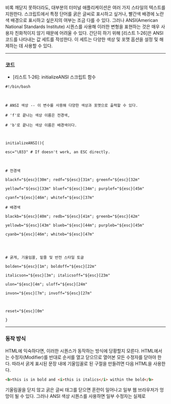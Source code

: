 
비록 깨닫지 못하더라도, 대부분의 터미널 애플리케이션은 여러 가지 스타일의 텍스트를 지원한다. 스크립트에서 특정 단어를 굵은 글씨로 표시하고 싶거나, 빨간색 배경에 노란색 배경으로 표시하고 싶은지의 여부는 조금 다를 수 있다. 그러나 ANSI(American National Standards Institute) 시퀀스를 사용해 이러한 변형을 표현하는 것은 매우 사용자 친화적이지 않기 때문에 어려울 수 있다. 간단히 하기 위해 [리스트 1-26]은 ANSI 코드를 나타내는 값 세트를 작성한다. 이 세트는 다양한 색상 및 포맷 옵션을 설정 및 해제하는 데 사용할 수 있다.

---

### 코드

- [리스트 1-26]: initializeANSI 스크립트 함수
```shell
#!/bin/bash

  

# ANSI 색상 -- 이 변수를 사용해 다양한 색상과 포맷으로 출력할 수 있다.

# 'f'로 끝나는 색상 이름은 전경색,

# 'b'로 끝나는 색상 이름은 배경색이다.

  

initializeANSI(){

esc="\033" # If doesn't work, an ESC directly.

  

# 전경색

blackf="${esc}[30m"; redf="${esc}[31m"; greenf="${esc}[32m"

yellowf="${esc}[33m" bluef="${esc}[34m"; purplef="${esc}[45m"

cyanf="${esc}[46m"; whitef="${esc}[37m"

# 배경색

blackb="${esc}[40m"; redb="${esc}[41m"; greenb="${esc}[42m"

yellowb="${esc}[43m" blueb="${esc}[44m"; purpleb="${esc}[45m"

cyanb="${esc}[46m"; whiteb="${esc}[47m"

  
  

# 굵게, 기울임꼴, 밑줄 및 반전 스타일 토글

bolden="${esc}[1m"; boldoff="${esc}[22m"

italicson="${esc}[3m"; italicsoff="${esc}[23m"

ulon="${esc}[4m"; uloff="${esc}[24m"

invon="${esc}[7m"; invoff="${esc}[27m"

  

reset="${esc}[0m"

}
```


---

### 동작 방식

HTML에 익숙하다면, 이러한 시퀀스가 동작하는 방식에 당황할지 모른다. HTML에서는 수정자(Modifier)를 반대로 순서를 열고 닫으므로 열어본 모든 수정자를 닫아야 한다. 따라서 굵게 표시된 문장 내에 기울임꼴로 된 구절을 만들려면 다음 HTML을 사용한다.

```html
<b>this is in bold and <i>this is italics</i> within the bold</b>
```

기울림꼴을 닫지 않고 굵은 글씨 태그를 닫으면 혼란이 일어나고 일부 웹 브라우저가 엉망이 될 수 있다. 그러나 ANSI 색상 시퀀스를 사용하면 일부 수정자는 실제로 